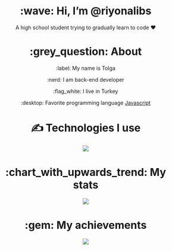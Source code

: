 <div align="center">
<h1> :wave: Hi, I’m @riyonalibs </h1>
<p> A high school student trying to gradually learn to code ❤ </p>
  
<h1> :grey_question: About </h1>
  <p> :label: My name is Tolga </p>
  <p> :nerd: I am back-end developer </p>
  <p> :flag_white: I live in Turkey </p>
  <p> :desktop: Favorite programming language <a href="https://tr.wikipedia.org/wiki/JavaScript"> Javascript </a> </p>


<h1> ✍ Technologies I use </h1>
<img src="https://skillicons.dev/icons?i=js,ts,cs,react,nodejs,mongodb,html,css,vscode,atom,discord&theme=dark" />

<h1> :chart_with_upwards_trend: My stats </h1>
<img src="https://github-readme-stats.vercel.app/api?username=https://github.com/RiyonaLibs&show_icons=true&theme=dark" />

<h1> :gem: My achievements </h1>
<img src="https://github-profile-trophy.vercel.app/?username=[https://github.com/RiyonaLibs](https://github.com/RiyonaLibs)&theme=onedark" />

